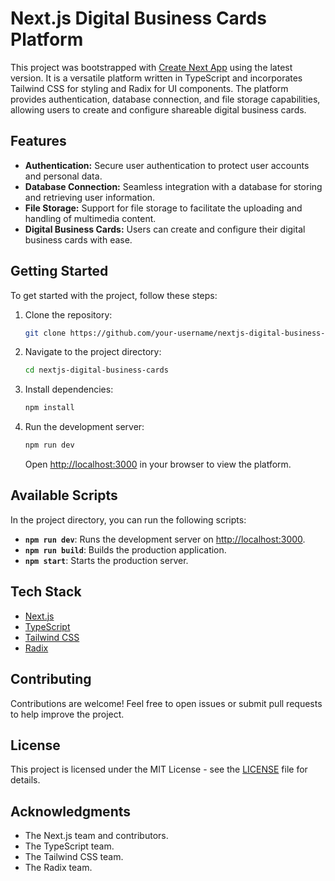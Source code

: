 # Next.js Digital Business Cards Platform

This project was bootstrapped with [Create Next App](https://github.com/vercel/next.js/tree/canary/packages/create-next-app) using the latest version. It is a versatile platform written in TypeScript and incorporates Tailwind CSS for styling and Radix for UI components. The platform provides authentication, database connection, and file storage capabilities, allowing users to create and configure shareable digital business cards.

## Features

- **Authentication:** Secure user authentication to protect user accounts and personal data.
- **Database Connection:** Seamless integration with a database for storing and retrieving user information.
- **File Storage:** Support for file storage to facilitate the uploading and handling of multimedia content.
- **Digital Business Cards:** Users can create and configure their digital business cards with ease.

## Getting Started

To get started with the project, follow these steps:

1. Clone the repository:

   ```bash
   git clone https://github.com/your-username/nextjs-digital-business-cards.git
   ```

2. Navigate to the project directory:

   ```bash
   cd nextjs-digital-business-cards
   ```

3. Install dependencies:

   ```bash
   npm install
   ```

4. Run the development server:

   ```bash
   npm run dev
   ```

   Open [http://localhost:3000](http://localhost:3000) in your browser to view the platform.

## Available Scripts

In the project directory, you can run the following scripts:

- **`npm run dev`**: Runs the development server on [http://localhost:3000](http://localhost:3000).
- **`npm run build`**: Builds the production application.
- **`npm start`**: Starts the production server.

## Tech Stack

- [Next.js](https://nextjs.org/)
- [TypeScript](https://www.typescriptlang.org/)
- [Tailwind CSS](https://tailwindcss.com/)
- [Radix](https://radix-ui.com/)

## Contributing

Contributions are welcome! Feel free to open issues or submit pull requests to help improve the project.

## License

This project is licensed under the MIT License - see the [LICENSE](LICENSE) file for details.

## Acknowledgments

- The Next.js team and contributors.
- The TypeScript team.
- The Tailwind CSS team.
- The Radix team.
